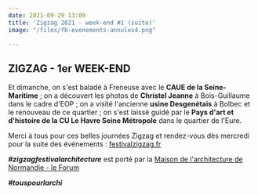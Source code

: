 ```yaml
---
date: 2021-09-29 13:09
title: 'Zigzag 2021 - week-end #1 (suite)'
image: "/files/fb-evenements-annules4.png"

---
```

## ZIGZAG - 1er WEEK-END

Et dimanche, on s'est baladé à Freneuse avec le **CAUE de la Seine-Maritime** ; on a découvert les photos de **Christel Jeanne** à Bois-Guillaume dans le cadre d'EOP ; on a visité l'ancienne **usine Desgenétais** à Bolbec et le renouveau de ce quartier ; on s'est laissé guidé par le **Pays d'art et d'histoire de la CU Le Havre Seine Métropole** dans le quartier de l'Eure.

Merci à tous pour ces belles journées Zigzag et rendez-vous dès mercredi pour la suite des événements : [festivalzigzag.fr](https://festivalzigzag.fr/agenda)

**_#zigzagfestivalarchitecture_** est porté par la [Maison de l'architecture de Normandie - le Forum](http://man-leforum.fr/maison-de-l-architecture/)

**_#touspourlarchi_**